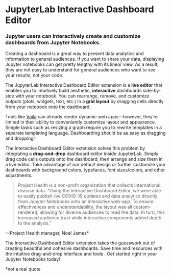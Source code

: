
# JupyterLab Interactive Dashboard Editor

### Jupyter users can interactively create and customize dashboards from Jupyter Notebooks.

Creating a dashboard is a great way to present data analytics and information to general audiences. If you want to share your data, displaying Jupyter notebooks can get pretty lengthy with its linear view. As a result, they are not easy to understand for general audiences who want to see your results, not your code.

  

The JupyterLab Interactive Dashboard Editor extension is a **live editor** that enables you to intuitively build aesthetic, **interactive** dashboards side-by-side with your notebook. You can rearrange, remove, and customize outputs (plots, widgets, text, etc.) in a **grid layout** by dragging cells directly from your notebook onto the dashboard.

  

Tools like [Voilà](https://github.com/voila-dashboards/voila) can already render dynamic web apps—however, they’re limited in their ability to conveniently customize layout and appearance. Simple tasks such as resizing a graph require you to rewrite templates in a separate templating language. Dashboarding should be as easy as dragging and dropping!

  

The Interactive Dashboard Editor extension solves this problem by integrating a **drag-and-drop** dashboard editor inside JupyterLab. Simply drag code cells outputs onto the dashboard, then arrange and size them in a live editor. Take advantage of our default design or further customize your dashboards with background colors, typefaces, font sizes/colors, and other adjustments.

  

> Project Health is a non-profit organization that collects international disease data. “Using the Interactive Dashboard Editor, we were able to easily publish live COVID-19 updates and data analytics directly from Jupyter Notebooks onto an interactive web-app. To ensure effectiveness and understandability, the layout was all custom-rendered, allowing for diverse audiences to read the data. In turn, this increased audience trust while interactive components added depth to the analysis.”
> 
—Project Health manager, Noel James*

The Interactive Dashboard Editor extension takes the guesswork out of creating beautiful and cohesive dashboards. Save time and resources with the intuitive drag-and-drop interface and tools . Get started right in your Jupyter Notebooks today!

*not a real quote
